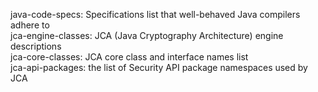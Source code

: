 java-code-specs: Specifications list that well-behaved Java compilers adhere to  
jca-engine-classes: JCA (Java Cryptography Architecture) engine descriptions  
jca-core-classes: JCA core class and interface names list  
jca-api-packages: the list of Security API package namespaces used by JCA  
